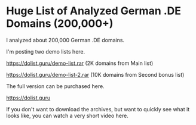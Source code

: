 # Huge List of Analyzed German .DE Domains (200,000+)

I analyzed about 200,000 German .DE domains. 

I'm posting two demo lists here. 

https://dolist.guru/demo-list.rar (2K domains from Main list)

https://dolist.guru/demo-list-2.rar (10K domains from Second bonus list)

The full version can be purchased here. 

https://dolist.guru

If you don't want to download the archives, but want to quickly see what it looks like, you can watch a very short video here.
